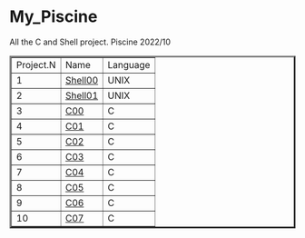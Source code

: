 # My_Piscine
All the C and Shell project. Piscine 2022/10

<table border=3 <tr>
	<td>
		Project.N
	</td><td>
		Name
	</td><td>
		Language
	</td
</tr><tr>
  <td>
		1
	</td><td>
		<a href="https://github.com/MirkokriM/My_Piscine/tree/main/Shell00">Shell00</a>
	</td><td>
		UNIX
  </tr><tr>
  <td>
		2
	</td><td>
		<a href="https://github.com/MirkokriM/My_Piscine/tree/main/Shell00">Shell01</a>
	</td><td>
		UNIX
  </tr><tr>
  <td>
    3
	</td><td>
		<a href="https://github.com/MirkokriM/My_Piscine/tree/main/C00">C00</a>
	</td><td>
		C
  </tr><tr>
    <td>
    4
	</td><td>
		<a href="https://github.com/MirkokriM/My_Piscine/tree/main/C01">C01</a>
	</td><td>
		C
  </tr><tr>
    <td>
    5
	</td><td>
		<a href="https://github.com/MirkokriM/My_Piscine/tree/main/C02">C02</a>
	</td><td>
		C
  </tr><tr>
    <td>
    6
	</td><td>
		<a href="https://github.com/MirkokriM/My_Piscine/tree/main/C03">C03</a>
	</td><td>
		C
  </tr><tr>
    <td>
    7
	</td><td>
		<a href="https://github.com/MirkokriM/My_Piscine/tree/main/C04">C04</a>
	</td><td>
		C
  </tr><tr>  <td>
    8
	</td><td>
		<a href="https://github.com/MirkokriM/My_Piscine/tree/main/C05">C05</a>
	</td><td>
		C
  </tr><tr>  <td>
    9
	</td><td>
		<a href="https://github.com/MirkokriM/My_Piscine/tree/main/C06">C06</a>
	</td><td>
		C
  </tr><tr>  <td>
    10
	</td><td>
		<a href="https://github.com/MirkokriM/My_Piscine/tree/main/C07">C07</a>
	</td><td>
		C
